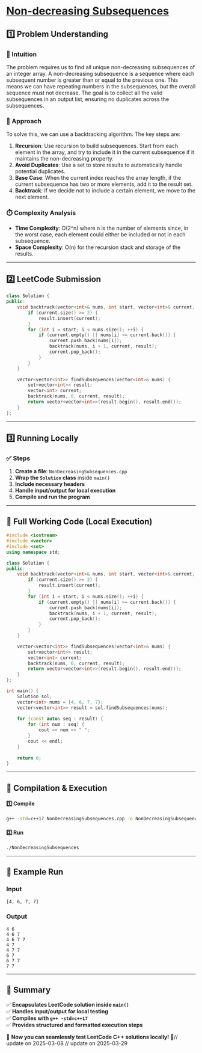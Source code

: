 # **[Non-decreasing Subsequences](https://leetcode.com/problems/non-decreasing-subsequences/description/)**  

## **1️⃣ Problem Understanding**  
### **📌 Intuition**  
The problem requires us to find all unique non-decreasing subsequences of an integer array. A non-decreasing subsequence is a sequence where each subsequent number is greater than or equal to the previous one. This means we can have repeating numbers in the subsequences, but the overall sequence must not decrease. The goal is to collect all the valid subsequences in an output list, ensuring no duplicates across the subsequences.

### **🚀 Approach**  
To solve this, we can use a backtracking algorithm. The key steps are:
1. **Recursion**: Use recursion to build subsequences. Start from each element in the array, and try to include it in the current subsequence if it maintains the non-decreasing property.
2. **Avoid Duplicates**: Use a set to store results to automatically handle potential duplicates.
3. **Base Case**: When the current index reaches the array length, if the current subsequence has two or more elements, add it to the result set.
4. **Backtrack**: If we decide not to include a certain element, we move to the next element.

### **⏱️ Complexity Analysis**  
- **Time Complexity**: O(2^n) where n is the number of elements since, in the worst case, each element could either be included or not in each subsequence.
- **Space Complexity**: O(n) for the recursion stack and storage of the results.

---

## **2️⃣ LeetCode Submission**  
```cpp
class Solution {
public:
    void backtrack(vector<int>& nums, int start, vector<int>& current, set<vector<int>>& result) {
        if (current.size() >= 2) {
            result.insert(current);
        }
        for (int i = start; i < nums.size(); ++i) {
            if (current.empty() || nums[i] >= current.back()) {
                current.push_back(nums[i]);
                backtrack(nums, i + 1, current, result);
                current.pop_back();
            }
        }
    }

    vector<vector<int>> findSubsequences(vector<int>& nums) {
        set<vector<int>> result;
        vector<int> current;
        backtrack(nums, 0, current, result);
        return vector<vector<int>>(result.begin(), result.end());
    }
};
```

---

## **3️⃣ Running Locally**  
### **✅ Steps**  
1. **Create a file**: `NonDecreasingSubsequences.cpp`  
2. **Wrap the `Solution` class** inside `main()`  
3. **Include necessary headers**  
4. **Handle input/output for local execution**  
5. **Compile and run the program**  

---

## **📝 Full Working Code (Local Execution)**  
```cpp
#include <iostream>
#include <vector>
#include <set>
using namespace std;

class Solution {
public:
    void backtrack(vector<int>& nums, int start, vector<int>& current, set<vector<int>>& result) {
        if (current.size() >= 2) {
            result.insert(current);
        }
        for (int i = start; i < nums.size(); ++i) {
            if (current.empty() || nums[i] >= current.back()) {
                current.push_back(nums[i]);
                backtrack(nums, i + 1, current, result);
                current.pop_back();
            }
        }
    }

    vector<vector<int>> findSubsequences(vector<int>& nums) {
        set<vector<int>> result;
        vector<int> current;
        backtrack(nums, 0, current, result);
        return vector<vector<int>>(result.begin(), result.end());
    }
};

int main() {
    Solution sol;
    vector<int> nums = {4, 6, 7, 7};
    vector<vector<int>> result = sol.findSubsequences(nums);
    
    for (const auto& seq : result) {
        for (int num : seq) {
            cout << num << " ";
        }
        cout << endl;
    }
    
    return 0;
}
```

---

## **🔧 Compilation & Execution**  
#### **1️⃣ Compile**  
```bash
g++ -std=c++17 NonDecreasingSubsequences.cpp -o NonDecreasingSubsequences
```  

#### **2️⃣ Run**  
```bash
./NonDecreasingSubsequences
```  

---

## **🎯 Example Run**  
### **Input**  
```
[4, 6, 7, 7]
```  
### **Output**  
```
4 6 
4 6 7 
4 6 7 7 
4 7 
4 7 7 
6 7 
6 7 7 
7 7 
```  

---  

## **📌 Summary**  
✅ **Encapsulates LeetCode solution inside `main()`**  
✅ **Handles input/output for local testing**  
✅ **Compiles with `g++ -std=c++17`**  
✅ **Provides structured and formatted execution steps**  

🚀 **Now you can seamlessly test LeetCode C++ solutions locally!** 🚀// update on 2025-03-08
// update on 2025-03-29
